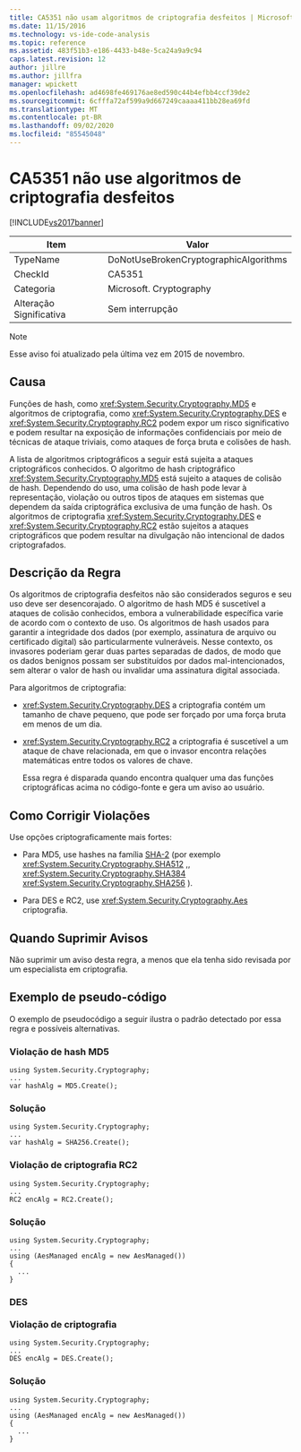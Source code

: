 ```yaml
---
title: CA5351 não usam algoritmos de criptografia desfeitos | Microsoft Docs
ms.date: 11/15/2016
ms.technology: vs-ide-code-analysis
ms.topic: reference
ms.assetid: 483f51b3-e186-4433-b48e-5ca24a9a9c94
caps.latest.revision: 12
author: jillre
ms.author: jillfra
manager: wpickett
ms.openlocfilehash: ad4698fe469176ae8ed590c44b4efbb4ccf39de2
ms.sourcegitcommit: 6cfffa72af599a9d667249caaaa411bb28ea69fd
ms.translationtype: MT
ms.contentlocale: pt-BR
ms.lasthandoff: 09/02/2020
ms.locfileid: "85545048"
---
```

# <a name="ca5351-do-not-use-broken-cryptographic-algorithms"></a>CA5351 não use algoritmos de criptografia desfeitos
[!INCLUDE[vs2017banner](../includes/vs2017banner.md)]

|Item|Valor|
|-|-|
|TypeName|DoNotUseBrokenCryptographicAlgorithms|
|CheckId|CA5351|
|Categoria|Microsoft. Cryptography|
|Alteração Significativa|Sem interrupção|

> [!NOTE]
> Esse aviso foi atualizado pela última vez em 2015 de novembro.

## <a name="cause"></a>Causa
 Funções de hash, como <xref:System.Security.Cryptography.MD5> e algoritmos de criptografia, como <xref:System.Security.Cryptography.DES> e <xref:System.Security.Cryptography.RC2> podem expor um risco significativo e podem resultar na exposição de informações confidenciais por meio de técnicas de ataque triviais, como ataques de força bruta e colisões de hash.

 A lista de algoritmos criptográficos a seguir está sujeita a ataques criptográficos conhecidos. O algoritmo de hash criptográfico <xref:System.Security.Cryptography.MD5> está sujeito a ataques de colisão de hash.  Dependendo do uso, uma colisão de hash pode levar à representação, violação ou outros tipos de ataques em sistemas que dependem da saída criptográfica exclusiva de uma função de hash. Os algoritmos de criptografia <xref:System.Security.Cryptography.DES> e <xref:System.Security.Cryptography.RC2> estão sujeitos a ataques criptográficos que podem resultar na divulgação não intencional de dados criptografados.

## <a name="rule-description"></a>Descrição da Regra
 Os algoritmos de criptografia desfeitos não são considerados seguros e seu uso deve ser desencorajado. O algoritmo de hash MD5 é suscetível a ataques de colisão conhecidos, embora a vulnerabilidade específica varie de acordo com o contexto de uso.  Os algoritmos de hash usados para garantir a integridade dos dados (por exemplo, assinatura de arquivo ou certificado digital) são particularmente vulneráveis.  Nesse contexto, os invasores poderiam gerar duas partes separadas de dados, de modo que os dados benignos possam ser substituídos por dados mal-intencionados, sem alterar o valor de hash ou invalidar uma assinatura digital associada.

 Para algoritmos de criptografia:

- <xref:System.Security.Cryptography.DES> a criptografia contém um tamanho de chave pequeno, que pode ser forçado por uma força bruta em menos de um dia.

- <xref:System.Security.Cryptography.RC2> a criptografia é suscetível a um ataque de chave relacionada, em que o invasor encontra relações matemáticas entre todos os valores de chave.

  Essa regra é disparada quando encontra qualquer uma das funções criptográficas acima no código-fonte e gera um aviso ao usuário.

## <a name="how-to-fix-violations"></a>Como Corrigir Violações
 Use opções criptograficamente mais fortes:

- Para MD5, use hashes na família [SHA-2](https://msdn.microsoft.com/library/windows/desktop/aa382459.aspx) (por exemplo <xref:System.Security.Cryptography.SHA512> ,, <xref:System.Security.Cryptography.SHA384> <xref:System.Security.Cryptography.SHA256> ).

- Para DES e RC2, use <xref:System.Security.Cryptography.Aes> criptografia.

## <a name="when-to-suppress-warnings"></a>Quando Suprimir Avisos
 Não suprimir um aviso desta regra, a menos que ela tenha sido revisada por um especialista em criptografia.

## <a name="pseudo-code-example"></a>Exemplo de pseudo-código
 O exemplo de pseudocódigo a seguir ilustra o padrão detectado por essa regra e possíveis alternativas.

### <a name="md5-hashing-violation"></a>Violação de hash MD5

```
using System.Security.Cryptography;
...
var hashAlg = MD5.Create();

```

### <a name="solution"></a>Solução

```
using System.Security.Cryptography;
...
var hashAlg = SHA256.Create();

```

### <a name="rc2-encryption-violation"></a>Violação de criptografia RC2

```
using System.Security.Cryptography;
...
RC2 encAlg = RC2.Create();

```

### <a name="solution"></a>Solução

```
using System.Security.Cryptography;
...
using (AesManaged encAlg = new AesManaged())
{
  ...
}
```

### <a name="des-br-br-encryption-violation"></a>DES <br /><br />Violação de criptografia

```
using System.Security.Cryptography;
...
DES encAlg = DES.Create();

```

### <a name="solution"></a>Solução

```
using System.Security.Cryptography;
...
using (AesManaged encAlg = new AesManaged())
{
  ...
}
```